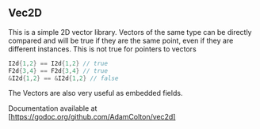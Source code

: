 ## Vec2D

This is a simple 2D vector library. Vectors of the same type can be directly compared and will be true if they are the same point, even if they are different instances. This is not true for pointers to vectors

```Go
I2d{1,2} == I2d{1,2} // true
F2d{3,4} == F2d{3,4} // true
&I2d{1,2} == &I2d{1,2} // false
```

The Vectors are also very useful as embedded fields.

Documentation available at [https://godoc.org/github.com/AdamColton/vec2d]